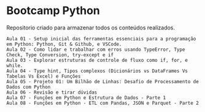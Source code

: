 # Bootcamp Python

Repositorio criado para armazenar todos os conteúdos realizados.

    Aula 01 - Setup inicial das ferramentas essenciais para a programação em Python: Python, Git & Github, e VSCode.
    Aula 02 - Como lidar e trabalhar com erros usando TypeError, Type Check, Type Conversion, try-except e if
    Aula 03 - Explorar estruturas de controle de fluxo como if, for, e while.
    Aula 04 - Type hint, Tipos complexos (Dicionários vs DataFrames Vs Tabelas Vs Excel) e Funções
    Aula 05 - Projeto 01: Um Bilhão de Linhas: Desafio de Processamento de Dados com Python
    Aula 06 - Revisão e tirar dúvidas
    Aula 07 - Funções em Python e Estrutura de Dados - Parte 1
    Aula 08 - Funções em Python - ETL com Pandas, JSON e Parquet - Parte 2
